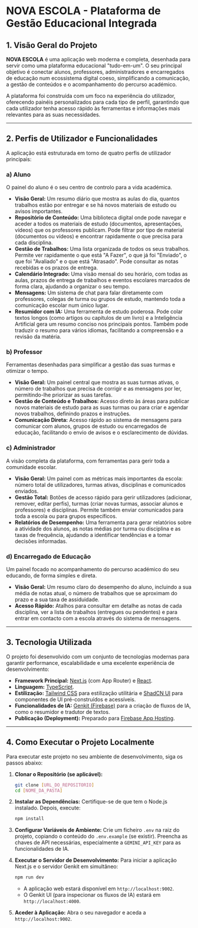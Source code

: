 # NOVA ESCOLA - Plataforma de Gestão Educacional Integrada

## 1. Visão Geral do Projeto

**NOVA ESCOLA** é uma aplicação web moderna e completa, desenhada para servir como uma plataforma educacional "tudo-em-um". O seu principal objetivo é conectar alunos, professores, administradores e encarregados de educação num ecossistema digital coeso, simplificando a comunicação, a gestão de conteúdos e o acompanhamento do percurso académico.

A plataforma foi construída com um foco na experiência do utilizador, oferecendo painéis personalizados para cada tipo de perfil, garantindo que cada utilizador tenha acesso rápido às ferramentas e informações mais relevantes para as suas necessidades.

---

## 2. Perfis de Utilizador e Funcionalidades

A aplicação está estruturada em torno de quatro perfis de utilizador principais:

### a) Aluno
O painel do aluno é o seu centro de controlo para a vida académica.
- **Visão Geral:** Um resumo diário que mostra as aulas do dia, quantos trabalhos estão por entregar e se há novos materiais de estudo ou avisos importantes.
- **Repositório de Conteúdo:** Uma biblioteca digital onde pode navegar e aceder a todos os materiais de estudo (documentos, apresentações, vídeos) que os professores publicam. Pode filtrar por tipo de material (documentos ou vídeos) e encontrar rapidamente o que precisa para cada disciplina.
- **Gestão de Trabalhos:** Uma lista organizada de todos os seus trabalhos. Permite ver rapidamente o que está "A Fazer", o que já foi "Enviado", o que foi "Avaliado" e o que está "Atrasado". Pode consultar as notas recebidas e os prazos de entrega.
- **Calendário Integrado:** Uma visão mensal do seu horário, com todas as aulas, prazos de entrega de trabalhos e eventos escolares marcados de forma clara, ajudando a organizar o seu tempo.
- **Mensagens:** Um sistema de chat para falar diretamente com professores, colegas de turma ou grupos de estudo, mantendo toda a comunicação escolar num único lugar.
- **Resumidor com IA:** Uma ferramenta de estudo poderosa. Pode colar textos longos (como artigos ou capítulos de um livro) e a Inteligência Artificial gera um resumo conciso nos principais pontos. Também pode traduzir o resumo para vários idiomas, facilitando a compreensão e a revisão da matéria.

### b) Professor
Ferramentas desenhadas para simplificar a gestão das suas turmas e otimizar o tempo.
- **Visão Geral:** Um painel central que mostra as suas turmas ativas, o número de trabalhos que precisa de corrigir e as mensagens por ler, permitindo-lhe priorizar as suas tarefas.
- **Gestão de Conteúdo e Trabalhos:** Acesso direto às áreas para publicar novos materiais de estudo para as suas turmas ou para criar e agendar novos trabalhos, definindo prazos e instruções.
- **Comunicação Direta:** Acesso rápido ao sistema de mensagens para comunicar com alunos, grupos de estudo ou encarregados de educação, facilitando o envio de avisos e o esclarecimento de dúvidas.

### c) Administrador
A visão completa da plataforma, com ferramentas para gerir toda a comunidade escolar.
- **Visão Geral:** Um painel com as métricas mais importantes da escola: número total de utilizadores, turmas ativas, disciplinas e comunicados enviados.
- **Gestão Total:** Botões de acesso rápido para gerir utilizadores (adicionar, remover, editar perfis), turmas (criar novas turmas, associar alunos e professores) e disciplinas. Permite também enviar comunicados para toda a escola ou para grupos específicos.
- **Relatórios de Desempenho:** Uma ferramenta para gerar relatórios sobre a atividade dos alunos, as notas médias por turma ou disciplina e as taxas de frequência, ajudando a identificar tendências e a tomar decisões informadas.

### d) Encarregado de Educação
Um painel focado no acompanhamento do percurso académico do seu educando, de forma simples e direta.
- **Visão Geral:** Um resumo claro do desempenho do aluno, incluindo a sua média de notas atual, o número de trabalhos que se aproximam do prazo e a sua taxa de assiduidade.
- **Acesso Rápido:** Atalhos para consultar em detalhe as notas de cada disciplina, ver a lista de trabalhos (entregues ou pendentes) e para entrar em contacto com a escola através do sistema de mensagens.

---

## 3. Tecnologia Utilizada

O projeto foi desenvolvido com um conjunto de tecnologias modernas para garantir performance, escalabilidade e uma excelente experiência de desenvolvimento:

- **Framework Principal:** [Next.js](https://nextjs.org/) (com App Router) e [React](https://react.dev/).
- **Linguagem:** [TypeScript](https://www.typescriptlang.org/).
- **Estilização:** [Tailwind CSS](https://tailwindcss.com/) para estilização utilitária e [ShadCN UI](https://ui.shadcn.com/) para componentes de UI pré-construídos e acessíveis.
- **Funcionalidades de IA:** [Genkit (Firebase)](https://firebase.google.com/docs/genkit) para a criação de fluxos de IA, como o resumidor e tradutor de textos.
- **Publicação (Deployment):** Preparado para [Firebase App Hosting](https://firebase.google.com/docs/hosting).

---

## 4. Como Executar o Projeto Localmente

Para executar este projeto no seu ambiente de desenvolvimento, siga os passos abaixo:

1.  **Clonar o Repositório (se aplicável):**
    ```bash
    git clone [URL_DO_REPOSITORIO]
    cd [NOME_DA_PASTA]
    ```

2.  **Instalar as Dependências:**
    Certifique-se de que tem o Node.js instalado. Depois, execute:
    ```bash
    npm install
    ```

3.  **Configurar Variáveis de Ambiente:**
    Crie um ficheiro `.env` na raiz do projeto, copiando o conteúdo do `.env.example` (se existir). Preencha as chaves de API necessárias, especialmente a `GEMINI_API_KEY` para as funcionalidades de IA.

4.  **Executar o Servidor de Desenvolvimento:**
    Para iniciar a aplicação Next.js e o servidor Genkit em simultâneo:
    ```bash
    npm run dev
    ```
    - A aplicação web estará disponível em `http://localhost:9002`.
    - O Genkit UI (para inspecionar os fluxos de IA) estará em `http://localhost:4000`.

5.  **Aceder à Aplicação:**
    Abra o seu navegador e aceda a `http://localhost:9002`.
